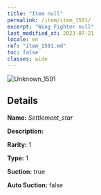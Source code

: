 ```yaml
---
title: "Item null"
permalink: /item/item_1591/
excerpt: "Wing Fighter null"
last_modified_at: 2023-07-21
locale: en
ref: "item_1591.md"
toc: false
classes: wide
---
```



 ![Unknown_1591](/images/item/Settlement_star_p.png)



## Details

 **Name:** *Settlement_star* 

 **Description:** 

 **Rarity:** 1 

 **Type:** 1 

 **Suction:** true 

 **Auto Suction:** false 


